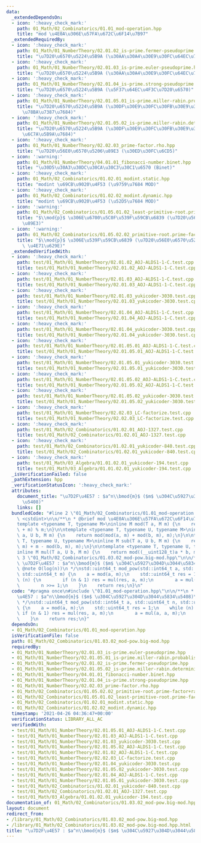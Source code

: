 ```yaml
---
data:
  _extendedDependsOn:
  - icon: ':heavy_check_mark:'
    path: 01_Math/02_Combinatorics/01.01_mod-operation.hpp
    title: "mod \u4E0A\u306E\u57FA\u672C\u6F14\u7B97"
  _extendedRequiredBy:
  - icon: ':heavy_check_mark:'
    path: 01_Math/01_NumberTheory/02.01.02_is-prime.fermer-pseudoprime.hpp
    title: "\u7D20\u6570\u5224\u5B9A (\u30AA\u30A4\u30E9\u30FC\u64EC\u7D20\u6570)"
  - icon: ':heavy_check_mark:'
    path: 01_Math/01_NumberTheory/02.01.03_is-prime.euler-pseudoprime.hpp
    title: "\u7D20\u6570\u5224\u5B9A (\u30AA\u30A4\u30E9\u30FC\u64EC\u7D20\u6570)"
  - icon: ':heavy_check_mark:'
    path: 01_Math/01_NumberTheory/02.01.04_is-prime.strong-pseudoprime.hpp
    title: "\u7D20\u6570\u5224\u5B9A (\u5F37\u64EC\u4F3C\u7D20\u6570)"
  - icon: ':heavy_check_mark:'
    path: 01_Math/01_NumberTheory/02.01.05.01_is-prime.miller-rabin.probablistic.hpp
    title: "\u7D20\u6570\u5224\u5B9A (\u30DF\u30E9\u30FC\u30FB\u30E9\u30D3\u30F3\u3001\
      \u78BA\u7387\u7684)"
  - icon: ':heavy_check_mark:'
    path: 01_Math/01_NumberTheory/02.01.05.02_is-prime.miller-rabin.deterministic.hpp
    title: "\u7D20\u6570\u5224\u5B9A (\u30DF\u30E9\u30FC\u30FB\u30E9\u30D3\u30F3\u3001\
      \u6C7A\u5B9A\u7684)"
  - icon: ':heavy_check_mark:'
    path: 01_Math/01_NumberTheory/02.02.03_prime-factor.rho.hpp
    title: "\u7D20\u56E0\u6570\u5206\u89E3 (\u30ED\u30FC\u6CD5)"
  - icon: ':warning:'
    path: 01_Math/01_NumberTheory/04.01.01_fibonacci-number.binet.hpp
    title: "\u30D5\u30A3\u30DC\u30CA\u30C3\u30C1\u6570 (Binet)"
  - icon: ':heavy_check_mark:'
    path: 01_Math/02_Combinatorics/01.02.01_modint.static.hpp
    title: "modint \u69CB\u9020\u4F53 (\u9759\u7684 MOD)"
  - icon: ':heavy_check_mark:'
    path: 01_Math/02_Combinatorics/01.02.02_modint.dynamic.hpp
    title: "modint \u69CB\u9020\u4F53 (\u52D5\u7684 MOD)"
  - icon: ':warning:'
    path: 01_Math/02_Combinatorics/01.05.01.02_least-primitive-root.prime-factor.hpp
    title: "$\\mod{p}$ \u306E\u6700\u5C0F\u539F\u59CB\u6839 (\u7D20\u56E0\u6570\u5206\
      \u89E3)"
  - icon: ':warning:'
    path: 01_Math/02_Combinatorics/01.05.02.02_primitive-root.prime-factor+randomized.hpp
    title: "$\\mod{p}$ \u306E\u539F\u59CB\u6839 (\u7D20\u56E0\u6570\u5206\u89E3 +\
      \ \u4E71\u629E)"
  _extendedVerifiedWith:
  - icon: ':heavy_check_mark:'
    path: test/01_Math/01_NumberTheory/02.01.02_AOJ-ALDS1-1-C.test.cpp
    title: test/01_Math/01_NumberTheory/02.01.02_AOJ-ALDS1-1-C.test.cpp
  - icon: ':heavy_check_mark:'
    path: test/01_Math/01_NumberTheory/02.01.03_AOJ-ALDS1-1-C.test.cpp
    title: test/01_Math/01_NumberTheory/02.01.03_AOJ-ALDS1-1-C.test.cpp
  - icon: ':heavy_check_mark:'
    path: test/01_Math/01_NumberTheory/02.01.03_yukicoder-3030.test.cpp
    title: test/01_Math/01_NumberTheory/02.01.03_yukicoder-3030.test.cpp
  - icon: ':heavy_check_mark:'
    path: test/01_Math/01_NumberTheory/02.01.04_AOJ-ALDS1-1-C.test.cpp
    title: test/01_Math/01_NumberTheory/02.01.04_AOJ-ALDS1-1-C.test.cpp
  - icon: ':heavy_check_mark:'
    path: test/01_Math/01_NumberTheory/02.01.04_yukicoder-3030.test.cpp
    title: test/01_Math/01_NumberTheory/02.01.04_yukicoder-3030.test.cpp
  - icon: ':heavy_check_mark:'
    path: test/01_Math/01_NumberTheory/02.01.05.01_AOJ-ALDS1-1-C.test.cpp
    title: test/01_Math/01_NumberTheory/02.01.05.01_AOJ-ALDS1-1-C.test.cpp
  - icon: ':heavy_check_mark:'
    path: test/01_Math/01_NumberTheory/02.01.05.01_yukicoder-3030.test.cpp
    title: test/01_Math/01_NumberTheory/02.01.05.01_yukicoder-3030.test.cpp
  - icon: ':heavy_check_mark:'
    path: test/01_Math/01_NumberTheory/02.01.05.02_AOJ-ALDS1-1-C.test.cpp
    title: test/01_Math/01_NumberTheory/02.01.05.02_AOJ-ALDS1-1-C.test.cpp
  - icon: ':heavy_check_mark:'
    path: test/01_Math/01_NumberTheory/02.01.05.02_yukicoder-3030.test.cpp
    title: test/01_Math/01_NumberTheory/02.01.05.02_yukicoder-3030.test.cpp
  - icon: ':heavy_check_mark:'
    path: test/01_Math/01_NumberTheory/02.02.03_LC-factorize.test.cpp
    title: test/01_Math/01_NumberTheory/02.02.03_LC-factorize.test.cpp
  - icon: ':heavy_check_mark:'
    path: test/01_Math/02_Combinatorics/01.02.01_AOJ-1327.test.cpp
    title: test/01_Math/02_Combinatorics/01.02.01_AOJ-1327.test.cpp
  - icon: ':heavy_check_mark:'
    path: test/01_Math/02_Combinatorics/01.02.01_yukicoder-840.test.cpp
    title: test/01_Math/02_Combinatorics/01.02.01_yukicoder-840.test.cpp
  - icon: ':heavy_check_mark:'
    path: test/01_Math/03_Algebra/01.01.02.01_yukicoder-194.test.cpp
    title: test/01_Math/03_Algebra/01.01.02.01_yukicoder-194.test.cpp
  _isVerificationFailed: false
  _pathExtension: hpp
  _verificationStatusIcon: ':heavy_check_mark:'
  attributes:
    document_title: "\u7D2F\u4E57 : $a^n\\bmod{m}$ ($m$ \u304C\u5927\u304D\u3044\u5834\
      \u5408)"
    links: []
  bundledCode: "#line 2 \"01_Math/02_Combinatorics/01.01_mod-operation.hpp\"\n#include\
    \ <cstdint>\n\n/**\n * @brief mod \u4E0A\u306E\u57FA\u672C\u6F14\u7B97\n */\n\
    template <typename T, typename M>\ninline M mod(T a, M m) {\n    return (a % m\
    \ + m) % m;\n}\n\ntemplate <typename T, typename U, typename M>\ninline M add(T\
    \ a, U b, M m) {\n    return mod(mod(a, m) + mod(b, m), m);\n}\n\ntemplate <typename\
    \ T, typename U, typename M>\ninline M sub(T a, U b, M m) {\n    return mod(mod(a,\
    \ m) + m - mod(b, m), m);\n}\n\ntemplate <typename T, typename U, typename M>\n\
    inline M mul(T a, U b, M m) {\n    return mod((__uint128_t)a * b, m);\n}\n#line\
    \ 3 \"01_Math/02_Combinatorics/01.03.02_mod-pow.big-mod.hpp\"\n\n/**\n * @brief\
    \ \u7D2F\u4E57 : $a^n\\bmod{m}$ ($m$ \u304C\u5927\u304D\u3044\u5834\u5408)\n *\
    \ @note O(log(n))\n */\nstd::uint64_t mod_pow(std::int64_t a, std::uint64_t n,\
    \ std::uint64_t m) {\n    a = mod(a, m);\n    std::uint64_t res = 1;\n    while\
    \ (n) {\n        if (n & 1) res = mul(res, a, m);\n        a = mul(a, a, m);\n\
    \        n >>= 1;\n    }\n    return res;\n}\n"
  code: "#pragma once\n#include \"01.01_mod-operation.hpp\"\n\n/**\n * @brief \u7D2F\
    \u4E57 : $a^n\\bmod{m}$ ($m$ \u304C\u5927\u304D\u3044\u5834\u5408)\n * @note O(log(n))\n\
    \ */\nstd::uint64_t mod_pow(std::int64_t a, std::uint64_t n, std::uint64_t m)\
    \ {\n    a = mod(a, m);\n    std::uint64_t res = 1;\n    while (n) {\n       \
    \ if (n & 1) res = mul(res, a, m);\n        a = mul(a, a, m);\n        n >>= 1;\n\
    \    }\n    return res;\n}"
  dependsOn:
  - 01_Math/02_Combinatorics/01.01_mod-operation.hpp
  isVerificationFile: false
  path: 01_Math/02_Combinatorics/01.03.02_mod-pow.big-mod.hpp
  requiredBy:
  - 01_Math/01_NumberTheory/02.01.03_is-prime.euler-pseudoprime.hpp
  - 01_Math/01_NumberTheory/02.01.05.01_is-prime.miller-rabin.probablistic.hpp
  - 01_Math/01_NumberTheory/02.01.02_is-prime.fermer-pseudoprime.hpp
  - 01_Math/01_NumberTheory/02.01.05.02_is-prime.miller-rabin.deterministic.hpp
  - 01_Math/01_NumberTheory/04.01.01_fibonacci-number.binet.hpp
  - 01_Math/01_NumberTheory/02.01.04_is-prime.strong-pseudoprime.hpp
  - 01_Math/01_NumberTheory/02.02.03_prime-factor.rho.hpp
  - 01_Math/02_Combinatorics/01.05.02.02_primitive-root.prime-factor+randomized.hpp
  - 01_Math/02_Combinatorics/01.05.01.02_least-primitive-root.prime-factor.hpp
  - 01_Math/02_Combinatorics/01.02.01_modint.static.hpp
  - 01_Math/02_Combinatorics/01.02.02_modint.dynamic.hpp
  timestamp: '2021-04-26 04:36:47+00:00'
  verificationStatus: LIBRARY_ALL_AC
  verifiedWith:
  - test/01_Math/01_NumberTheory/02.01.05.01_AOJ-ALDS1-1-C.test.cpp
  - test/01_Math/01_NumberTheory/02.01.03_AOJ-ALDS1-1-C.test.cpp
  - test/01_Math/01_NumberTheory/02.01.03_yukicoder-3030.test.cpp
  - test/01_Math/01_NumberTheory/02.01.05.02_AOJ-ALDS1-1-C.test.cpp
  - test/01_Math/01_NumberTheory/02.01.02_AOJ-ALDS1-1-C.test.cpp
  - test/01_Math/01_NumberTheory/02.02.03_LC-factorize.test.cpp
  - test/01_Math/01_NumberTheory/02.01.04_yukicoder-3030.test.cpp
  - test/01_Math/01_NumberTheory/02.01.05.02_yukicoder-3030.test.cpp
  - test/01_Math/01_NumberTheory/02.01.04_AOJ-ALDS1-1-C.test.cpp
  - test/01_Math/01_NumberTheory/02.01.05.01_yukicoder-3030.test.cpp
  - test/01_Math/02_Combinatorics/01.02.01_yukicoder-840.test.cpp
  - test/01_Math/02_Combinatorics/01.02.01_AOJ-1327.test.cpp
  - test/01_Math/03_Algebra/01.01.02.01_yukicoder-194.test.cpp
documentation_of: 01_Math/02_Combinatorics/01.03.02_mod-pow.big-mod.hpp
layout: document
redirect_from:
- /library/01_Math/02_Combinatorics/01.03.02_mod-pow.big-mod.hpp
- /library/01_Math/02_Combinatorics/01.03.02_mod-pow.big-mod.hpp.html
title: "\u7D2F\u4E57 : $a^n\\bmod{m}$ ($m$ \u304C\u5927\u304D\u3044\u5834\u5408)"
---
```

